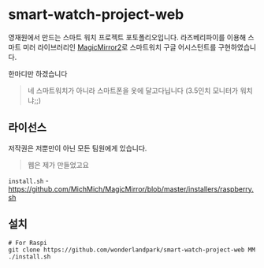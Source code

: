 # smart-watch-project-web

영재원에서 만드는 스마트 워치 프로젝트 포토폴리오입니다.
라즈베리파이를 이용해 스마트 미러 라이브러리인 [MagicMirror2](https://github.com/MichMich/MagicMirror)로 스마트워치 구글 어시스턴트를 구현하였습니다.

한마디만 하겠습니다
> 네 스마트워치가 아니라 스마트폰을 옷에 달고다닙니다 (3.5인치 모니터가 워치냐;;)

## 라이선스
저작권은 저뿐만이 아닌 모든 팀원에게 있습니다.
> 웹은 제가 만들었고요


`install.sh` - https://github.com/MichMich/MagicMirror/blob/master/installers/raspberry.sh

## 설치
```
# For Raspi
git clone https://github.com/wonderlandpark/smart-watch-project-web MM
./install.sh
```
